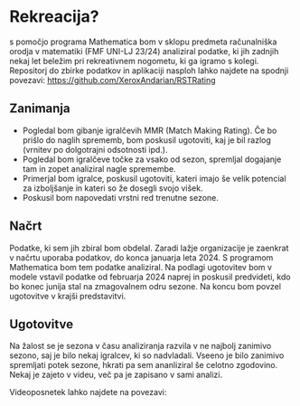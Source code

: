 # Rekreacija?

s pomočjo programa Mathematica bom v sklopu predmeta računalniška orodja v matematiki (FMF UNI-LJ 23/24) analiziral podatke, ki jih zadnjih nekaj let beležim pri rekreativnem nogometu, ki ga igramo s kolegi.
Repositorj do zbirke podatkov in aplikaciji nasploh lahko najdete na spodnji povezavi:
https://github.com/XeroxAndarian/RSTRating

## Zanimanja
* Pogledal bom gibanje igralčevih MMR (Match Making Rating). Če bo prišlo do naglih sprememb, bom poskusil ugotoviti, kaj je bil razlog (vrnitev po dolgotrajni odsotnosti ipd.).
* Pogledal bom igralčeve točke za vsako od sezon, spremljal dogajanje tam in zopet analiziral nagle spremembe.
* Primerjal bom igralce, poskusil ugotoviti, kateri imajo še velik potencial za izboljšanje in kateri so že dosegli svojo višek.
* Poskusil bom napovedati vrstni red trenutne sezone.

## Načrt
Podatke, ki sem jih zbiral bom obdelal. Zaradi lažje organizacije je zaenkrat v načrtu uporaba podatkov, do konca januarja leta 2024.
S programom Mathematica bom tem podatke analiziral. 
Na podlagi ugotovitev bom v modele vstavil podatke od februarja 2024 naprej in poskusil predvideti, kdo bo konec junija stal na zmagovalnem odru sezone.
Na koncu bom povzel ugotovitve v krajši predstavitvi.

## Ugotovitve
Na žalost se je sezona v času analiziranja razvila v ne najbolj zanimivo sezono, saj je bilo nekaj igralcev, ki so nadvladali. Vseeno je bilo zanimivo spremljati potek sezone, hkrati pa sem ananliziral še celotno zgodovino. Nekaj je zajeto v videu, več pa je zapisano v sami analizi. 

Videoposnetek lahko najdete na povezavi: 
